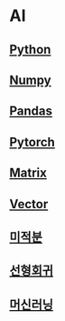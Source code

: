 # AI

## [Python](https://github.com/kps990515/AI/tree/main/python)
## [Numpy](https://github.com/kps990515/AI/tree/main/Numpy)
## [Pandas](https://github.com/kps990515/AI/tree/main/Pandas)
## [Pytorch](https://github.com/kps990515/AI/tree/main/Pytorch)
## [Matrix](https://github.com/kps990515/AI/tree/main/Matrix)
## [Vector](https://github.com/kps990515/AI/tree/main/Vector)
## [미적분](https://github.com/kps990515/AI/tree/main/calculus)
## [선형회귀](https://github.com/kps990515/AI/tree/main/LinearRegression)
## [머신러닝](https://github.com/kps990515/AI/tree/main/MachineLearning)